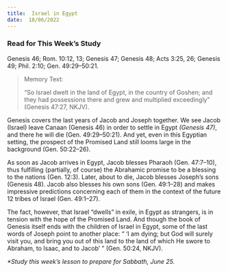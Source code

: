 ```yaml
---
title:  Israel in Egypt
date:  18/06/2022
---
```


### Read for This Week’s Study
Genesis 46; Rom. 10:12, 13; Genesis 47; Genesis 48; Acts 3:25, 26; Genesis 49; Phil. 2:10; Gen. 49:29–50:21.

> <p>Memory Text:</p>
> “So Israel dwelt in the land of Egypt, in the country of Goshen; and they had possessions there and grew and multiplied exceedingly” (Genesis 47:27, NKJV).

Genesis covers the last years of Jacob and Joseph together. We see Jacob (Israel) leave Canaan (Genesis 46) in order to settle in Egypt _(Genesis 47)_, and there he will die (Gen. 49:29–50:21). And yet, even in this Egyptian setting, the prospect of the Promised Land still looms large in the background (Gen. 50:22–26).

As soon as Jacob arrives in Egypt, Jacob blesses Pharaoh (Gen. 47:7–10), thus fulfilling (partially, of course) the Abrahamic promise to be a blessing to the nations (Gen. 12:3). Later, about to die, Jacob blesses Joseph’s sons (Genesis 48). Jacob also blesses his own sons (Gen. 49:1–28) and makes impressive predictions concerning each of them in the context of the future 12 tribes of Israel (Gen. 49:1–27).

The fact, however, that Israel “dwells” in exile, in Egypt as strangers, is in tension with the hope of the Promised Land. And though the book of Genesis itself ends with the children of Israel in Egypt, some of the last words of Joseph point to another place: “ ‘I am dying; but God will surely visit you, and bring you out of this land to the land of which He swore to Abraham, to Isaac, and to Jacob’ ” (Gen. 50:24, NKJV).

_*Study this week’s lesson to prepare for Sabbath, June 25._